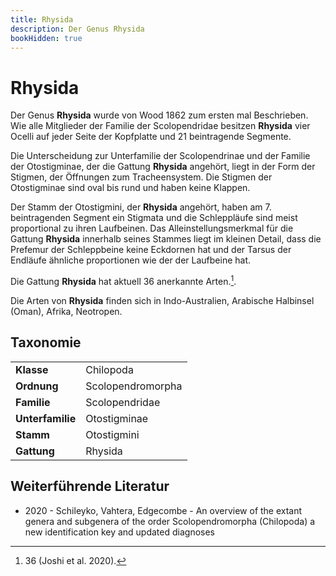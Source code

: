 ```yaml
---
title: Rhysida
description: Der Genus Rhysida
bookHidden: true
---
```


# Rhysida

Der Genus **Rhysida** wurde von Wood 1862 zum ersten mal Beschrieben. Wie alle Mitglieder der Familie der Scolopendridae besitzen **Rhysida** vier Ocelli auf jeder Seite der Kopfplatte und 21 beintragende Segmente.

Die Unterscheidung zur Unterfamilie der Scolopendrinae und der Familie der Otostigminae, der die Gattung **Rhysida** angehört, liegt in der Form der Stigmen, der Öffnungen zum Tracheensystem. Die Stigmen der Otostigminae sind oval bis rund und haben keine Klappen.

Der Stamm der Otostigmini, der **Rhysida** angehört, haben am 7. beintragenden Segment ein Stigmata und die Schleppläufe sind meist proportional zu ihren Laufbeinen. Das Alleinstellungsmerkmal für die Gattung **Rhysida** innerhalb seines Stammes liegt im kleinen Detail, dass die Prefemur der Schleppbeine keine Eckdornen hat und der Tarsus der Endläufe ähnliche proportionen wie der der Laufbeine hat.

Die Gattung **Rhysida** hat aktuell 36 anerkannte Arten.[^species-count].

Die Arten von **Rhysida** finden sich in Indo-Australien, Arabische Halbinsel (Oman), Afrika, Neotropen.

## Taxonomie

| | |
| --- | --- |
| **Klasse** | Chilopoda |
| **Ordnung** | Scolopendromorpha |
| **Familie** | Scolopendridae |
| **Unterfamilie** | Otostigminae |
| **Stamm** | Otostigmini |
| **Gattung** | Rhysida |


## Weiterführende Literatur

* 2020 - Schileyko, Vahtera, Edgecombe - An overview of the extant genera and subgenera of the order Scolopendromorpha (Chilopoda) a new identification key and updated diagnoses

[^species-count]: 36 (Joshi et al. 2020).